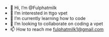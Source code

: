 - 👋 Hi, I’m @Fulphatmilk
- 👀 I’m interested in ttgo vpet
- 🌱 I’m currently learning how to code
- 💞️ I’m looking to collaborate on coding a vpet
- 📫 How to reach me fulphatmilk1@gmail.com 


<!---
Fulphatmilk/Fulphatmilk is a ✨ special ✨ repository because its `README.md` (this file) appears on your GitHub profile.
You can click the Preview link to take a look at your changes.
--->
